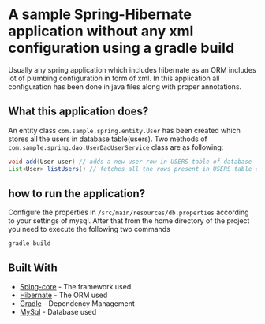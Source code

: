 # A sample Spring-Hibernate application without any xml configuration using a gradle build

Usually any spring application which includes hibernate as an ORM includes lot of plumbing configuration in form of xml.
In this application all configuration has been done in java files along with proper annotations.

## What this application does?
An entity class `com.sample.spring.entity.User` has been created which stores all the users in database table(users).
Two methods of `com.sample.spring.dao.UserDaoUserService` class are as following:
```java
void add(User user) // adds a new user row in USERS table of database
List<User> listUsers() // fetches all the rows present in USERS table of database
```
## how to run the application?
Configure the properties in `/src/main/resources/db.properties` according to your settings of mysql.
After that from the home directory of the project you need to execute the following two commands
```text
gradle build
```


## Built With

* [Sping-core](https://docs.spring.io/spring-framework/docs/current/spring-framework-reference/core.html) - The framework used
* [Hibernate](http://hibernate.org/orm/documentation/5.3/) - The ORM used
* [Gradle](https://docs.gradle.org/4.9/userguide/userguide.html) - Dependency Management
* [MySql](https://dev.mysql.com/doc/refman/8.0/en/) - Database used
